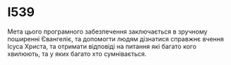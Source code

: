 # I539
Мета цього програмного забезпечення заключається в зручному поширенні Євангеліє, та допомогти людям дізнатися справжнє вчення Ісуса Христа, та отримати відповіді на питання які багато кого хвилюють, та у яких багато хто сумнівається.
